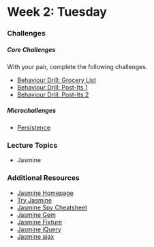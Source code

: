 # Week 2: Tuesday

### Challenges

##### Core Challenges

With your pair, complete the following challenges.

- [Behaviour Drill: Grocery List](../../../../behavior-drill-grocery-list-challenge)
- [Behaviour Drill: Post-Its 1](../../../../behavior-drill-post-it-board-v1-challenge)
- [Behaviour Drill: Post-Its 2](../../../../behavior-drill-post-it-board-v2-challenge)

##### Microchallenges

- [Persistence](../microchallenges/wk2-d2-persistence.md)

### Lecture Topics

- Jasmine

### Additional Resources
- [Jasmine Homepage](http://jasmine.github.io/)
- [Try Jasmine](http://tryjasmine.com/)
- [Jasmine Spy Cheatsheet](http://tobyho.com/2011/12/15/jasmine-spy-cheatsheet/)
- [Jasmine Gem](https://github.com/pivotal/jasmine-gem)
- [Jasmine Fixture](https://github.com/searls/jasmine-fixture)
- [Jasmine jQuery](https://github.com/velesin/jasmine-jquery)
- [Jasmine ajax](https://github.com/pivotal/jasmine-ajax)
